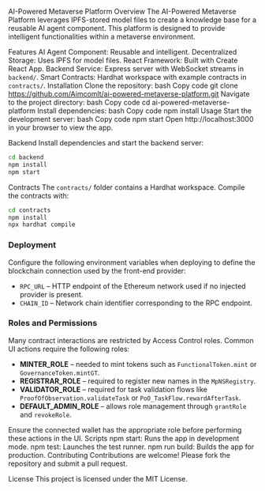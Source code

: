 AI-Powered Metaverse Platform
Overview
The AI-Powered Metaverse Platform leverages IPFS-stored model files to create a knowledge base for a reusable AI agent component. This platform is designed to provide intelligent functionalities within a metaverse environment.

Features
AI Agent Component: Reusable and intelligent.
Decentralized Storage: Uses IPFS for model files.
React Framework: Built with Create React App.
Backend Service: Express server with WebSocket streams in `backend/`.
Smart Contracts: Hardhat workspace with example contracts in `contracts/`.
Installation
Clone the repository:
bash
Copy code
git clone https://github.com/Aimcomlt/ai-powered-metaverse-platform.git
Navigate to the project directory:
bash
Copy code
cd ai-powered-metaverse-platform
Install dependencies:
bash
Copy code
npm install
Usage
Start the development server:
bash
Copy code
npm start
Open http://localhost:3000 in your browser to view the app.

Backend
Install dependencies and start the backend server:
```bash
cd backend
npm install
npm start
```

Contracts
The `contracts/` folder contains a Hardhat workspace. Compile the contracts with:
```bash
cd contracts
npm install
npx hardhat compile
```

### Deployment

Configure the following environment variables when deploying to define the blockchain connection used by the front-end provider:

- `RPC_URL` – HTTP endpoint of the Ethereum network used if no injected provider is present.
- `CHAIN_ID` – Network chain identifier corresponding to the RPC endpoint.

### Roles and Permissions
Many contract interactions are restricted by Access Control roles. Common UI actions require the following roles:

- **MINTER_ROLE** – needed to mint tokens such as `FunctionalToken.mint` or `GovernanceToken.mintGT`.
- **REGISTRAR_ROLE** – required to register new names in the `MpNSRegistry`.
- **VALIDATOR_ROLE** – required for task validation flows like `ProofOfObservation.validateTask` or `PoO_TaskFlow.rewardAfterTask`.
- **DEFAULT_ADMIN_ROLE** – allows role management through `grantRole` and `revokeRole`.

Ensure the connected wallet has the appropriate role before performing these actions in the UI.
Scripts
npm start: Runs the app in development mode.
npm test: Launches the test runner.
npm run build: Builds the app for production.
Contributing
Contributions are welcome! Please fork the repository and submit a pull request.

License
This project is licensed under the MIT License.
